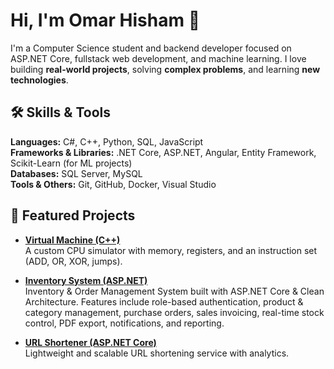 # Hi, I'm Omar Hisham 👋

I'm a Computer Science student and backend developer focused on ASP.NET Core, fullstack web development, and machine learning. I love building **real-world projects**, solving **complex problems**, and learning **new technologies**.


## 🛠 Skills & Tools

**Languages:** C#, C++, Python, SQL, JavaScript  
**Frameworks & Libraries:** .NET Core, ASP.NET, Angular, Entity Framework, Scikit-Learn (for ML projects)  
**Databases:** SQL Server, MySQL  
**Tools & Others:** Git, GitHub, Docker, Visual Studio  



## 🚀 Featured Projects

- **[Virtual Machine (C++)](https://github.com/Oh011/VirtualMachine)**  
  A custom CPU simulator with memory, registers, and an instruction set (ADD, OR, XOR, jumps).  

- **[Inventory System (ASP.NET)](https://github.com/Oh011/SmartInventory)**  
Inventory & Order Management System built with ASP.NET Core & Clean Architecture. Features include role-based authentication, product & category management, purchase orders, sales invoicing, real-time stock control, PDF export, notifications, and reporting.

- **[URL Shortener (ASP.NET Core)](https://github.com/Oh011/UrlShortener)**  
  Lightweight and scalable URL shortening service with analytics.  



<!--
**Oh011/Oh011** is a ✨ _special_ ✨ repository because its `README.md` (this file) appears on your GitHub profile.

Here are some ideas to get you started:

- 🔭 I’m currently working on ...
- 🌱 I’m currently learning ...
- 👯 I’m looking to collaborate on ...
- 🤔 I’m looking for help with ...
- 💬 Ask me about ...
- 📫 How to reach me: ...
- 😄 Pronouns: ...
- ⚡ Fun fact: ...
-->
